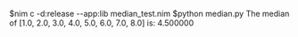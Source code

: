 $nim c -d:release --app:lib median_test.nim
$python median.py
The median of [1.0, 2.0, 3.0, 4.0, 5.0, 6.0, 7.0, 8.0] is: 4.500000
